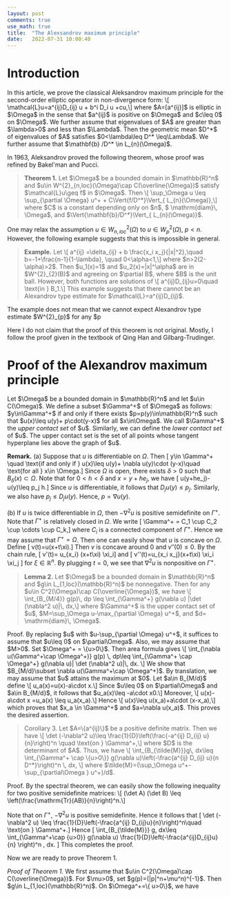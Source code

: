 ```yaml
---
layout: post
comments: true
use_math: true
title:  "The Alexsandrov maximum principle"
date:   2022-07-31 10:00:40 
---
```


# Introduction 
<div>
In this article, we prove the classical Aleksandrov maximum principle for the second-order elliptic operator in non-divergence form:
\[	\mathcal{L}u=a^{ij}D_{ij} u + b^i D_i u +cu,\]
where $A=[a^{ij}]$ is elliptic in $\Omega$ in the sense that $a^{ij}$ is positive on $\Omega$ and $c\leq 0$ on $\Omega$. We further assume that eigenvalues of $A$ are greater than $\lambda>0$ and less than $\Lambda$. Then the geometric mean $D^*$ of eigenvalues of $A$ satisfies $0<\lambda\leq D^* \leq\Lambda$. We further assume that $\mathbf{b} /D^* \in L_{n}(\Omega)$. 

In 1963, Aleksandrov proved the following theorem, whose proof was refined by Bakel'man and Pucci. <br>
</div>
<blockquote><strong> Theorem 1.</strong>
Let $\Omega$ be a bounded domain in $\mathbb{R}^n$ and $u\in  W^{2}_{n,loc}(\Omega)\cap C(\overline{\Omega})$ satisfy $\mathcal{L}u\geq f$ in $\Omega$. Then 
\[	\sup_\Omega u \leq \sup_{\partial \Omega} u^+ + C\Vert{f/D^*}\Vert_{ L_{n}(\Omega)},\]
where $C$ is a constant depending only on $n$, $ \mathrm{diam}\, \Omega$, and $\Vert{\mathbf{b}/D^*}\Vert_{ L_{n}(\Omega)}$.
</blockquote>
<div>

One may relax the assumption $u\in W^{2}_{n,loc}(\Omega)$ to $u\in W^{2}_{p}(\Omega)$, $p<n$. However, the following example suggests that this is impossible in general. 
</div>

<blockquote><strong> Example.</strong>
Let 
\[	 a^{ij} =\delta_{ij} + b \frac{x_i x_j}{|x|^2},\quad b=-1+\frac{n-1}{1-\lambda}, \quad 0<\alpha<1,\]
where $n>2(2-\alpha)>2$. Then $u_1(x)=1$ and $u_2(x)=|x|^\alpha$ are in $W^{2}_{2}(B)$ and agreeing on $\partial B$, where $B$ is the unit ball. However, both functions are solutions of 
\[	a^{ij}D_{ij}u=0\quad \text{in } B_1.\]
This example suggests that there cannot be an Alexandrov type estimate for $\mathcal{L}=a^{ij}D_{ij}$. 
</blockquote>

<div>
The example does not mean that we cannot expect Alexandrov type estimate $W^{2}_{p}$ for any $p<n$. Recently, Krylov proved that there exists $n/2 <n_0 <n$ depending only on $\lambda$, $\Lambda$, $n$, $ \mathrm{diam}\,\Omega$, and $\mathbf{b}$ such that if $n_0\leq p<\infty$, then the following estimate 
\[	u(x)\leq \sup_{\partial \Omega} u^+ + C \Vert{(\mathcal{L}u-cu)_{-}}\Vert_{L_{p}(\Omega)}\quad \text{for all } x\in \Omega \]
holds for all $u\in W^{2}_{p,loc}(\Omega) \cap C(\overline{\Omega})$. 
This result was obtained by the probabilistic method. Another proof was obtained by Dong-Krylov by using the result of Byun-Lee-Palagachev on Hessian estimates of fully nonlinear equations. The novelty of this result is to allow Morrey drifts $\mathbf{b}$ although the domain is restricted to $B_R$.  
</div>
  
Here I do not claim that the proof of this theorem is not original. Mostly, I follow the proof given in the textbook of Qing Han and Gilbarg-Trudinger. 

# Proof of the Alexandrov maximum principle  

<div>
Let $\Omega$ be a bounded domain in $\mathbb{R}^n$ and let $u\in C(\Omega)$. We define a subset $\Gamma^+$ of $\Omega$ as follows: $y\in\Gamma^+$ if and only if there exists $p=p(y)\in\mathbb{R}^n$ such that $u(x)\leq u(y)+ p\cdot(y-x)$ for all $x\in\Omega$. We call $\Gamma^+$ the <em>upper contact set</em> of $u$. Similarly, we can define the <em>lower contact set</em> of $u$. The upper contact set is the set of all points whose tangent hyperplane lies above the graph of $u$. <br>
  
<strong>Remark.</strong> (a) Suppose that  $u$ is differentiable on $\Omega$. Then 
\[ y\in 	\Gamma^+ \quad \text{if and only if } u(x)\leq u(y)+ \nabla u(y)\cdot (y-x)\quad \text{for all } x\in \Omega.\]
 Since $\Omega$ is open, there exists $\delta>0$ such that $B_\delta (x)\subset \Omega$. Note that for $0<h<\delta$ and $x=y+he_j$, we have 
\[	u(y+he_j)-u(y)\leq p_j h.\]
Since $u$ is differentiable, it follows that $D_ju(y)\leq p_j$. Similarly, we also have $p_j \leq D_j u(y)$. Hence, $p=\nabla u(y)$.   <br>

(b) If $u$ is twice differentiable in $\Omega$, then $-\nabla^2 u$ is positive semidefinite on $\Gamma^+$. Note that $\Gamma^+$ is relatively closed in $\Omega$. We write 
\[	\Gamma^+ = C_1 \cup C_2 \cup \cdots \cup C_k,\]
where $C_i$ is a connected component of $\Gamma^+$. Hence we may assume that $\Gamma^+=\Omega$. Then one can easily show that $u$ is concave on $\Omega$.  Define 
\[	v(t)=u(x+t\xi).\]
Then $v$ is concave around $0$ and $v''(0)\leq 0$. By the chain rule, 
\[	v'(t)= u_{x_i} (x+t\xi) \xi_i\]
and 
\[	v''(t)=u_{x_i x_j}(x+t\xi) \xi_i \xi_j \]
for $\xi \in \mathbb{R}^n$. By plugging $t=0$, we see that $\nabla^2 u$ is nonpositive on $\Gamma^+$. 
</div>

  <blockquote> <strong>Lemma 2.</strong> Let $\Omega$ be a bounded domain in $\mathbb{R}^n$ and $g\in  L_{1,loc}(\mathbb{R}^n)$ be nonnegative. Then for any $u\in C^2(\Omega)\cap C(\overline{\Omega})$, we have 
\[	\int_{B_{M/4}} g(p)\, dp \leq \int_{\Gamma^+} g(\nabla u) |\det (\nabla^2 u)|\, dx,\]
where $\Gamma^+$ is the upper contact set of $u$, $M=\sup_\Omega u-\max_{\partial \Omega} u^+$, and $d= \mathrm{diam}\, \Omega$.
  </blockquote>
  
 <div>
   Proof. By replacing $u$ with $u-\sup_{\partial \Omega} u^+$, it suffices to assume that $u\leq 0$ on $\partial\Omega$. Also, we may assume that $M>0$. Set $\Omega^+ = \{u>0\}$. Then area formula gives 
\[	\int_{\nabla u(\Gamma^+\cap \Omega^+)} g(p)  \, dp\leq \int_{\Gamma^+ \cap \Omega^+} g(\nabla u)| \det (\nabla^2 u)|\, dx. \]
We show that $B_{M/d}\subset \nabla u(\Gamma^+\cap \Omega^+)$. By translation, we may assume that $u$ attains the maximum at $0$. Let $a\in B_{M/d}$ define 
\[	u_a(x)=u(x)-a\cdot x.\]
Since $u\leq 0$ on $\partial\Omega$ and $a\in B_{M/d}$, it follows that $u_a(x)\leq -a\cdot x<M$ for all $x\in \partial\Omega$. Hence there exists a point $x_a \in \Omega$ such that $u_a$ attains its maximum at $x_a$. Also, 
\[	u(x_a)-a\cdot x_a =u_a(x_a)\geq M,\]
i.e., 
\[	u(x_a)\geq M + a\cdot x_a >0.\]
Moreover, 
\[	u(x)-a\cdot x =u_a(x) \leq u_a(x_a).\] 
Hence 
\[	u(x)\leq u(x_a)+a\cdot (x-x_a),\]
which proves that $x_a \in \Gamma^+$ and $a=\nabla u(x_a)$. This proves the desired assertion. 
   </div>
   
<blockquote> Corollary 3. Let $A=\{a^{ij}\}$ be a positive definite matrix. Then we have 
\[	\det (-\nabla^2 u)\leq \frac{1}{D}\left(\frac{-a^{ij} D_{ij} u}{n}\right)^n \quad \text{on } \Gamma^+,\]
where $D$ is the determinant of $A$. Thus, we have 
\[	\int_{B_{\tilde{M}}}g\, dx\leq \int_{\Gamma^+ \cap \{u>0\}} g(\nabla u)\left(-\frac{a^{ij} D_{ij} u}{n D^*}\right)^n \, dx, \]
where $\tilde{M}=(\sup_\Omega u^+-\sup_{\partial\Omega } u^+)/d$. 
   </blockquote>

   <div>
    Proof. By the spectral theorem, we can easily show the following inequality for two positive semidefinite matrices:
\[	(\det A) (\det B) \leq \left(\frac{\mathrm{Tr}(AB)}{n}\right)^n.\]

Note that on $\Gamma^+$, $-\nabla^2 u$ is positive semidefinite. Hence it follows that 
\[	\det (-\nabla^2 u) \leq \frac{1}{D}\left(-\frac{a^{ij} D_{ij}u}{n}\right)^n\quad \text{on } \Gamma^+.\]
Hence 
\[	\int_{B_{\tilde{M}}} g\, dx\leq \int_{\Gamma^+\cap \{u>0\}} g(\nabla u) \frac{1}{D}\left(-\frac{a^{ij}D_{ij}u}{n} \right)^n \, dx. \]
 This completes the proof. 
  </div>
   
Now we are ready to prove Theorem 1.
<div>
  <em>Proof of Theorem 1.</em> We first assume that $u\in C^2(\Omega)\cap C(\overline{\Omega})$. For $\mu>0$, set $g(p)=(|p|^n+\mu^n)^{-1}$. Then $g\in  L_{1,loc}(\mathbb{R}^n)$. On $\Omega^+=\{ u>0\}$, we have
</div>
  </div>
